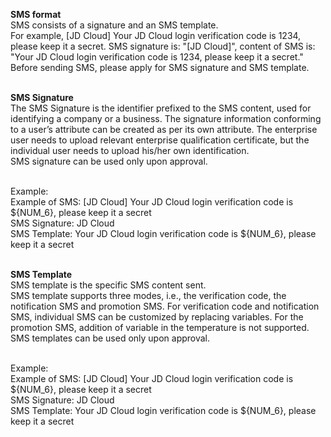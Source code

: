 **SMS format**<br>
SMS consists of a signature and an SMS template.<br>
For example, [JD Cloud] Your JD Cloud login verification code is 1234, please keep it a secret. SMS signature is: "[JD Cloud]", content of SMS is: "Your JD Cloud login verification code is 1234, please keep it a secret."<br>
Before sending SMS, please apply for SMS signature and SMS template.<br><br>

**SMS Signature**<br>
The SMS Signature is the identifier prefixed to the SMS content, used for identifying a company or a business. The signature information conforming to a user’s attribute can be created as per its own attribute. The enterprise user needs to upload relevant enterprise qualification certificate, but the individual user needs to upload his/her own identification.<br>
SMS signature can be used only upon approval.<br><br>

Example:<br>
Example of SMS: [JD Cloud] Your JD Cloud login verification code is ${NUM_6}, please keep it a secret<br>
SMS Signature: JD Cloud<br>
SMS Template: Your JD Cloud login verification code is ${NUM_6}, please keep it a secret<br><br>

**SMS Template**<br>
SMS template is the specific SMS content sent.<br>
SMS template supports three modes, i.e., the verification code, the notification SMS and promotion SMS. For verification code and notification SMS, individual SMS can be customized by replacing variables. For the promotion SMS, addition of variable in the temperature is not supported.<br>
SMS templates can be used only upon approval.<br><br>

Example:<br>
Example of SMS: [JD Cloud] Your JD Cloud login verification code is ${NUM_6}, please keep it a secret<br>
SMS Signature: JD Cloud<br>
SMS Template: Your JD Cloud login verification code is ${NUM_6}, please keep it a secret
